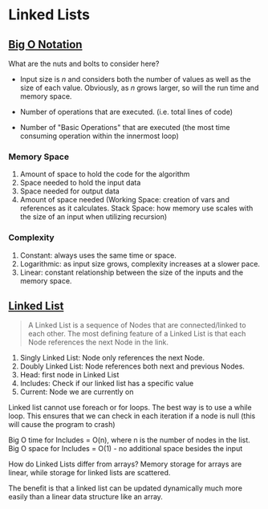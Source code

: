 # Linked Lists

## [Big O Notation](https://codefellows.github.io/common_curriculum/data_structures_and_algorithms/Code_401/class-05/resources/big_oh.html)

What are the nuts and bolts to consider here? 

- Input size is *n* and considers both the number of values as well as the size of each value. Obviously, as *n* grows larger, so will the run time and memory space.

- Number of operations that are executed. (i.e. total lines of code)

- Number of "Basic Operations" that are executed (the most time consuming operation within the innermost loop)

### Memory Space

1. Amount of space to hold the code for the algorithm
2. Space needed to hold the input data
3. Space needed for output data
4. Amount of space needed (Working Space: creation of vars and references as it calculates. Stack Space: how memory use scales with the size of an input when utilizing recursion)

### Complexity

1. Constant: always uses the same time or space.
2. Logarithmic: as input size grows, complexity increases at a slower pace.
3. Linear: constant relationship between the size of the inputs and the memory space.

## [Linked List](https://codefellows.github.io/common_curriculum/data_structures_and_algorithms/Code_401/class-05/resources/singly_linked_list.html)

> A Linked List is a sequence of Nodes that are connected/linked to each other. The most defining feature of a Linked List is that each Node references the next Node in the link.

1. Singly Linked List: Node only references the next Node.
2. Doubly Linked List: Node references both next and previous Nodes.
3. Head: first node in Linked List
4. Includes: Check if our linked list has a specific value
5. Current: Node we are currently on

Linked list cannot use foreach or for loops. The best way is to use a while loop. This ensures that we can check in each iteration if a node is null (this will cause the program to crash)

Big O time for Includes = O(n), where n is the number of nodes in the list.
Big O space for Includes = O(1) - no additional space besides the input

How do Linked Lists differ from arrays?
Memory storage for arrays are linear, while storage for linked lists are scattered.

The benefit is that a linked list can be updated dynamically much more easily than a linear data structure like an array.
